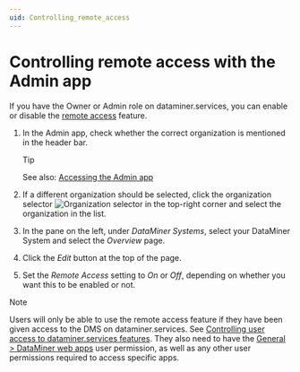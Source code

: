 ```yaml
---
uid: Controlling_remote_access
---
```


# Controlling remote access with the Admin app

If you have the Owner or Admin role on dataminer.services, you can enable or disable the [remote access](xref:Cloud_Remote_Access) feature.

1. In the Admin app, check whether the correct organization is mentioned in the header bar.

   > [!TIP]
   > See also: [Accessing the Admin app](xref:Accessing_the_Admin_app)

1. If a different organization should be selected, click the organization selector ![Organization selector](~/user-guide/images/Cloud_Admin_Selector_icon.png) in the top-right corner and select the organization in the list.

1. In the pane on the left, under *DataMiner Systems*, select your DataMiner System and select the *Overview* page.

1. Click the *Edit* button at the top of the page.

1. Set the *Remote Access* setting to *On* or *Off*, depending on whether you want this to be enabled or not.

> [!NOTE]
> Users will only be able to use the remote access feature if they have been given access to the DMS on dataminer.services. See [Controlling user access to dataminer.services features](xref:Giving_users_access_to_cloud_features). They also need to have the [General > DataMiner web apps](xref:DataMiner_user_permissions#general--dataminer-web-apps--dataminer-cube-mobile-access) user permission, as well as any other user permissions required to access specific apps.
